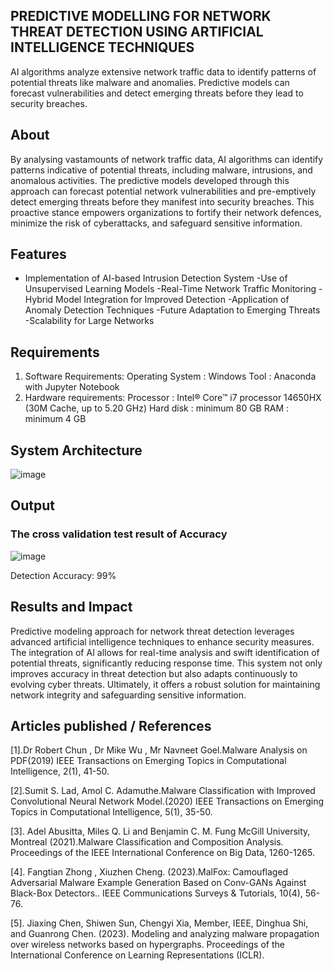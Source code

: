 ## PREDICTIVE MODELLING FOR NETWORK THREAT DETECTION USING ARTIFICIAL INTELLIGENCE TECHNIQUES
AI algorithms analyze extensive network traffic data to identify patterns of potential threats like malware and anomalies. Predictive models can forecast vulnerabilities and detect emerging threats before they lead to security breaches.

## About
By analysing vastamounts of network traffic data, AI algorithms can identify patterns indicative of potential threats, including malware, intrusions, and anomalous activities. The predictive models developed through this approach can forecast potential network vulnerabilities and pre-emptively detect emerging threats before they manifest into security breaches. This proactive stance empowers organizations to fortify their network defences, minimize the risk of cyberattacks, and safeguard sensitive information. 

## Features
- Implementation of AI-based Intrusion Detection System
-Use of  Unsupervised Learning Models
-Real-Time Network Traffic Monitoring
-Hybrid Model Integration for Improved Detection
-Application of Anomaly Detection Techniques
-Future Adaptation to Emerging Threats
-Scalability for Large Networks 


## Requirements
1. Software Requirements:
Operating System : Windows
Tool : Anaconda with Jupyter Notebook
2. Hardware requirements:
Processor : Intel® Core™ i7 processor 14650HX (30M Cache,
up to 5.20 GHz)
Hard disk : minimum 80 GB
RAM : minimum 4 GB
## System Architecture
![image](https://github.com/user-attachments/assets/add304ee-ff10-4ee6-9d45-66115458623b)

## Output


### The cross validation test result of Accuracy

![image](https://github.com/user-attachments/assets/223b781a-2079-4e60-96f6-bc7c038818a4)


Detection Accuracy: 99%



## Results and Impact

Predictive modeling approach for network threat detection leverages advanced artificial intelligence techniques to enhance security measures. 
The integration of AI allows for real-time analysis and swift identification of potential threats, significantly reducing response time. 
This system not only improves accuracy in threat detection but also adapts continuously to evolving cyber threats.
Ultimately, it offers a robust solution for maintaining network integrity and safeguarding sensitive information.

## Articles published / References

[1].Dr Robert Chun , Dr Mike Wu , Mr Navneet Goel.Malware Analysis on PDF(2019)
IEEE Transactions on Emerging Topics in Computational Intelligence, 2(1), 41-50.

[2].Sumit S. Lad, Amol C. Adamuthe.Malware Classification with Improved Convolutional Neural Network Model.(2020) IEEE Transactions on Emerging Topics in Computational Intelligence, 5(1), 35-50.

[3]. Adel Abusitta, Miles Q. Li and Benjamin C. M. Fung McGill University, Montreal (2021).Malware Classification and Composition Analysis. Proceedings of the IEEE International Conference on Big Data, 1260-1265.

[4].  Fangtian Zhong , Xiuzhen Cheng. (2023).MalFox: Camouflaged Adversarial Malware Example Generation Based on Conv-GANs Against Black-Box Detectors.. IEEE Communications Surveys & Tutorials, 10(4), 56-76.

[5]. Jiaxing Chen, Shiwen Sun, Chengyi Xia, Member, IEEE, Dinghua Shi, and Guanrong Chen. (2023). Modeling and analyzing malware propagation over wireless networks based on hypergraphs. Proceedings of the International Conference on Learning Representations (ICLR).



